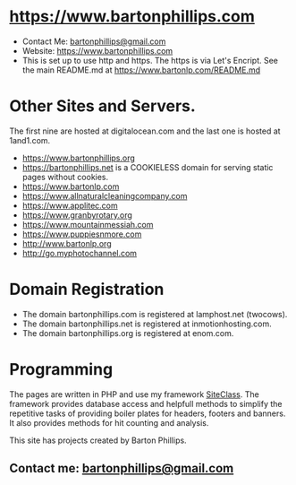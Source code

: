 # https://www.bartonphillips.com

* Contact Me: bartonphillips@gmail.com  
* Website: https://www.bartonphillips.com  
* This is set up to use http and https. The https is via Let's Encript.
See the main README.md at https://www.bartonlp.com/README.md

# Other Sites and Servers.

The first nine are hosted at digitalocean.com and the last one is hosted at 1and1.com.

* https://www.bartonphillips.org
* https://bartonphillips.net is a COOKIELESS domain for serving static pages without cookies.
* https://www.bartonlp.com
* https://www.allnaturalcleaningcompany.com
* https://www.applitec.com
* https://www.granbyrotary.org
* https://www.mountainmessiah.com
* https://www.puppiesnmore.com
* http://www.bartonlp.org
* http://go.myphotochannel.com

# Domain Registration

* The domain bartonphillips.com is registered at lamphost.net (twocows).
* The domain bartonphillips.net is registered at inmotionhosting.com.
* The domain bartonphillips.org is registered at enom.com.

# Programming

The pages are written in PHP and use my framework [SiteClass](https://github.com/bartonlp/site-class). The framework provides database access and helpfull methods to simplify the repetitive tasks of providing boiler plates for headers, footers and banners. It also provides methods for hit counting and analysis.

This site has projects created by Barton Phillips.

## Contact me: [bartonphillips@gmail.com](mailto:bartonphillips@gmail.com)

